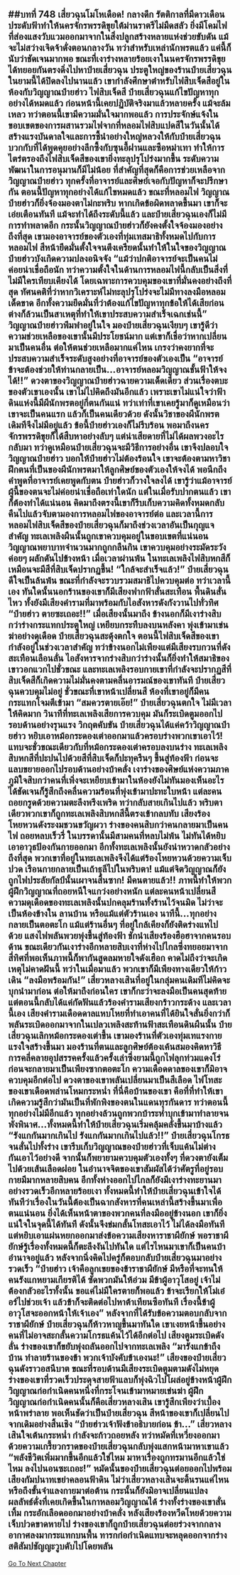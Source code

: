 ##บทที่ 748 เสี่ยวฉุนโมโหเดือด!
กลางดึก รัตติกาลที่มีดาวเดือนประดับฟ้าทำให้นครจักรพรรดิขุยใต้ม่านราตรีไม่มืดสลัว ยิ่งมีโคมไฟที่ส่องแสงวับแวมออกมาจากในสิ่งปลูกสร้างหลายแห่งช่วยขับดัน แม้จะไม่สว่างเจิดจ้าดั่งตอนกลางวัน ทว่าสำหรับเหล่านักพรตแล้ว แค่นี้ก็นับว่าชัดเจนมากพอ
ขณะที่เงาร่างหลายร้อยเงาในนครจักรพรรดิขุยได้ทยอยกันตรงดิ่งไปหาป๋ายเสี่ยวฉุน ประตูใหญ่ของร้านป๋ายเสี่ยวฉุนในยามนี้ได้ปิดลงไปนานแล้ว เขากำลังศึกษาตำหรับไฟสิบเจ็ดสีอยู่ในห้องกับวิญญาณป๋ายฮ่าว
ไฟสิบเจ็ดสี ป๋ายเสี่ยวฉุนแก้ไขปัญหาทุกอย่างได้หมดแล้ว ก่อนหน้านี้เคยปฏิบัติจริงมาแล้วหลายครั้ง แม้จะล้มเหลว ทว่าตอนนี้เขามีความมั่นใจมากพอแล้ว
การประจักษ์แจ้งในขอบเขตของการผสานรวมไฟจากที่หลอมไฟสิบแปดสีในวันนั้นได้สร้างแรงบันดาลใจและการชี้นำอย่างใหญ่หลวงให้กับป๋ายเสี่ยวฉุน บวกกับที่ได้พูดคุยอย่างลึกซึ้งกับซุนอี้ฝานและซือหม่าเทา ทำให้การไตร่ตรองถึงไฟสิบเจ็ดสีของเขายิ่งทะลุปรุโปร่งมากขึ้น ระดับความพัฒนาในการอนุมานก็มีไม่น้อย
ที่สำคัญที่สุดก็คือการช่วยเหลือจากวิญญาณป๋ายฮ่าว ทุกครั้งที่อาจารย์และศิษย์เจอกับปัญหาก็จะปรึกษากัน ตอนนี้ปัญหาทุกอย่างได้แก้ไขหมดแล้ว ขณะที่หลอมไฟ วิญญาณป๋ายฮ่าวก็ยิ่งจ้องมองตาไม่กะพริบ หากเกิดข้อผิดพลาดขึ้นมา เขาก็จะเอ่ยเตือนทันที แม้จะทำได้ถึงระดับนี้แล้ว และป๋ายเสี่ยวฉุนเองก็ไม่มีการทำพลาดอีก กระนั้นวิญญาณป๋ายฮ่าวก็ยังคงตั้งใจจ้องมองอย่างถึงที่สุด
เขามองอาจารย์ของตัวเองที่ทุ่มเทสมาธิทั้งหมดไปกับการหลอมไฟ สีหน้ายึดมั่นตั้งใจจนตึงเครียดนั้นทำให้ในใจของวิญญาณป๋ายฮ่าวบังเกิดความปลงอนิจจัง
“แม้ว่าปกติอาจารย์จะเป็นคนไม่ค่อยน่าเชื่อถือนัก ทว่าความตั้งใจในด้านการหลอมไฟนี้กลับเป็นสิ่งที่ไม่มีใครเทียบเคียงได้ โดยเฉพาะการควบคุมของเขาที่มั่นคงอย่างถึงที่สุด ทัศนคติที่ว่าหากวิเคราะห์ไม่ทะลุปรุโปร่งจะไม่มีทางลงมือหลอมเด็ดขาด อีกทั้งความยึดมั่นที่ว่าต้องแก้ไขปัญหาทุกข้อให้ได้เสียก่อน ต่างก็ล้วนเป็นสาเหตุที่ทำให้เขาประสบความสำเร็จเฉกเช่นนี้” วิญญาณป๋ายฮ่าวพึมพำอยู่ในใจ มองป๋ายเสี่ยวฉุนเงียบๆ เขารู้ดีว่าความช่วยเหลือของเขานั้นมีประโยชน์มาก แต่เขาก็เชื่อว่าหากเปลี่ยนมาเป็นคนอื่น ต่อให้ตนช่วยเหลือมากแค่ไหน เกรงว่าคงยากที่จะประสบความสำเร็จระดับสูงอย่างที่อาจารย์ของตัวเองเป็น
“อาจารย์ ข้าจะต้องช่วยให้ท่านกลายเป็น...อาจารย์หลอมวิญญาณชั้นฟ้าให้จงได้!!” ดวงตาของวิญญาณป๋ายฮ่าวฉายความเด็ดเดี่ยว ส่วนเรื่องตบะของตัวเขาเองนั้น เขาไม่ไปคิดถึงมันอีกแล้ว เพราะเขาไม่แน่ใจว่าฟ้าดินแห่งนี้มีผีนักพรตอยู่กี่ตนกันแน่ ทว่าเท่าที่เขาเคยรู้มาก็ดูเหมือนว่าเขาจะเป็นคนแรก แล้วก็เป็นคนเดียวด้วย
ดังนั้นวิชาของผีนักพรต เดิมทีจึงไม่มีอยู่แล้ว ข้อนี้ป๋ายฮ่าวเองก็ไม่รีบร้อน พอมาถึงนครจักรพรรดิขุยก็ได้สืบหาอย่างลับๆ แต่น่าเสียดายที่ไม่ได้ผลพวงอะไรกลับมา
ทว่าดูเหมือนป๋ายเสี่ยวฉุนจะมีวิธีการอย่างอื่น เขาจึงปลอบใจวิญญาณป๋ายฮ่าว บอกให้ป๋ายฮ่าวไม่ต้องร้อนใจ เขาจะต้องตามหาวิชาฝึกตนที่เป็นของผีนักพรตมาให้ลูกศิษย์ของตัวเองให้จงได้
พอนึกถึงคำพูดที่อาจารย์เคยพูดกับตน ป๋ายฮ่าวก็วางใจลงได้ เขารู้ว่าแม้อาจารย์ผู้นี้ของตนจะไม่ค่อยน่าเชื่อถือเท่าใดนัก แต่ในเมื่อรับปากตนแล้ว เขาก็ต้องทำได้แน่นอน
คิดมาถึงตรงนี้เขาก็รีบเก็บความคิดทั้งหมดกลับคืนไปแล้วจับตามองการหลอมไฟของอาจารย์ต่อ และเวลานี้การหลอมไฟสิบเจ็ดสีของป๋ายเสี่ยวฉุนก็มาถึงช่วงเวลาอันเป็นกุญแจสำคัญ ทะเลเพลิงผืนนั้นถูกเขาควบคุมอยู่ในขอบเขตที่แน่นอน วิญญาณพยาบาทจำนวนมากถูกกลืนกิน เขาควบคุมอย่างระมัดระวัง ค่อยๆ ผลักดันไปข้างหน้า เมื่อเวลาผ่านพ้น ในทะเลเพลิงไฟสิบหกสีก็เหมือนจะมีสีที่สิบเจ็ดปรากฏขึ้น!
“ใกล้จะสำเร็จแล้ว!” ป๋ายเสี่ยวฉุนดีใจเป็นล้นพ้น ขณะที่กำลังจะรวบรวมสมาธิไปควบคุมต่อ ทว่าเวลานี้เอง ทันใดนั้นนอกร้านของเขาก็มีเสียงฟากฟ้าสั่นสะเทือน พื้นดินสั่นไหว ทั้งยังมีเสียงคำรามที่มาพร้อมกับไอสังหารดังกังวานไปทั่วทิศ
“ป๋ายฮ่าว ตายซะเถอะ!!”
เมื่อเสียงนั้นมาถึง ข้างนอกก็มีเงาร่างสิบกว่าร่างกระแทกประตูใหญ่ เหยียบกระทืบลงบนหลังคา พุ่งเข้ามาเข่นฆ่าอย่างดุเดือด ป๋ายเสี่ยวฉุนสะดุ้งตกใจ ตอนนี้ไฟสิบเจ็ดสีของเขากำลังอยู่ในช่วงเวลาสำคัญ ทว่าข้างนอกไม่เพียงแต่มีเสียงรบกวนที่ดังสะเทือนเลือนลั่น ไอสังหารจากร่างสิบกว่าร่างนั้นก็ยิ่งทำให้สมาธิของเขาวอกแวกไปชั่วขณะ
และทะเลเพลิงรอบกายเขาที่กำลังจะปรากฏสีที่สิบเจ็ดสีก็เกิดความไม่มั่นคงตามคลื่นอารมณ์ของเขาทันที ป๋ายเสี่ยวฉุนควบคุมไม่อยู่ ชั่วขณะที่เขาหน้าเปลี่ยนสี ห้องที่เขาอยู่ก็มีคนกระแทกโจมตีเข้ามา
“สมควรตายเอ๊ย!” ป๋ายเสี่ยวฉุนตกใจ ไม่มีเวลาให้คิดมาก วินาทีที่ทะเลเพลิงเสียการควบคุม มันก็ระเบิดตูมออกไปรอบด้านอย่างรุนแรง
วิกฤตคับขัน ป๋ายเสี่ยวฉุนได้แค่คว้าวิญญาณป๋ายฮ่าว หยิบเอาหม้อกระดองเต่าออกมาแล้วครอบร่างพวกเขาเอาไว้!
แทบจะชั่วขณะเดียวกับที่หม้อกระดองเต่าครอบลงบนร่าง ทะเลเพลิงสิบหกสีที่ปะปนไปด้วยสีที่สิบเจ็ดก็ปะทุครืนๆ ขึ้นสู่ท้องฟ้า ก่อนจะแลบขยายออกไปรอบด้านอย่างบ้าคลั่ง
เงาร่างของศิษย์แห่งความภาคภูมิใจสิบกว่าคนที่เพิ่งจะเหยียบเข้ามาในห้องยังไม่ทันมองเห็นอะไรได้ชัดเจนก็รู้สึกถึงคลื่นความร้อนที่พุ่งเข้ามาปะทะใบหน้า แต่ละคนถอยกรูดด้วยความตะลึงพรึงเพริด ทว่ากลับสายเกินไปแล้ว พริบตาเดียวพวกเขาก็ถูกทะเลเพลิงสิบหกสีนี้ตรงเข้ากลบทับ
เสียงร้องโหยหวนดังระงมชวนขวัญผวา ร่างของคนสิบกว่าคนกลายมาเป็นคนไฟ ถอยหลบเร็วรี่ ในบรรดานั้นมีสามคนที่หลบไม่พ้น ไม่ทันได้หยิบเอาอาวุธป้องกันกายออกมา อีกทั้งทะเลเพลิงนั้นยังน่าหวาดกลัวอย่างถึงที่สุด พวกเขาที่อยู่ในทะเลเพลิงจึงได้แต่ร้องโหยหวนด้วยความเจ็บปวด เรือนกายกลายเป็นเถ้าธุลีไปในพริบตา!
แม้แต่จิตวิญญาณก็ยังถูกไฟประลัยกัลป์นั้นเผาจนสิ้นซาก!
มีคนตายแล้ว!!
ภาพนี้ทำให้พวกผู้ฝึกวิญญาณที่ถอยหนีใจแกว่งอย่างหนัก แต่ละคนหน้าเปลี่ยนสี ความดุเดือดของทะเลเพลิงนั้นปกคลุมร้านทั้งร้านไว้จนมิด ไม่ว่าจะเป็นห้องข้างใน ลานบ้าน หรือแม้แต่ตัวร้านเอง นาทีนี้...ทุกอย่างกลายเป็นตอตะโก แม้แต่ร้านอื่นๆ ที่อยู่ใกล้เคียงก็ยังติดร่างแหไปด้วย
แสงไฟพลันพวยพุ่งขึ้นสู่ท้องฟ้า ชักนำเสียงร้องฮือฮาจากคนรอบด้าน ขณะเดียวกันเงาร่างอีกหลายสิบเงาที่ห่างไปไกลซึ่งทยอยมาจากสี่ทิศที่พอเห็นภาพนี้ก็พากันสูดลมหายใจดังเฮือก คาดไม่ถึงว่าจะเกิดเหตุไม่คาดฝันนี้ ทว่าในเมื่อมาแล้ว พวกเขาก็มีเพียงทางเดียวให้ก้าวเดิน
“ลงมือพร้อมกัน!” เสี่ยวหลางเสินที่อยู่ในกลุ่มคนเดิมทีไม่คิดจะบุกนำมาก่อน ต่อให้มาถึงก่อนใคร เขาก็กะว่าจะลงมือเป็นคนสุดท้าย แต่ตอนนี้กลับได้แค่กัดฟันแล้วร้องคำรามเสียงกร้าวกระด้าง
และเวลานี้เอง เสียงคำรามเดือดดาลแหบโหยที่ทำเอาคนที่ได้ยินใจสั่นยิ่งกว่าก็พลันระเบิดออกมาจากในเปลวเพลิงสะท้านฟ้าสะเทือนดินผืนนั้น ป๋ายเสี่ยวฉุนเลิกหม้อกระดองเต่าขึ้น เขามองร้านที่ตัวเองทุ่มเทแรงกายแรงใจสร้างขึ้นมา มองร้านที่ตนและลูกศิษย์ต้องเค้นสมองคิดหาวิธีการคลี่คลายอุปสรรคครั้งแล้วครั้งเล่าซึ่งยามนี้ถูกไฟลุกท่วมแดงโร่ ก่อนจะกลายมาเป็นเพียงซากตอตะโก ความเดือดดาลของเขาก็มิอาจควบคุมอีกต่อไป ดวงตาของเขาพลันเปลี่ยนมาเป็นสีเลือด ไฟโทสะของเขาเดือดพล่านโหมกระหน่ำ
ที่นี่คือบ้านของเขา คือที่ที่ทำให้เขาเกิดความรู้สึกว่ามันเป็นที่พักพิงของตนในแดนทุรกันดาร ทว่าตอนนี้ทุกอย่างไม่มีอีกแล้ว ทุกอย่างล้วนถูกพวกบ้าระห่ำบุกเข้ามาทำลายจนพังพินาศ...ทั้งหมดนี้ทำให้ป๋ายเสี่ยวฉุนเริ่มคลุ้มคลั่งขึ้นมาบ้างแล้ว
“รังแกกันมากเกินไป รังแกกันมากเกินไปแล้ว!!” ป๋ายเสี่ยวฉุนโกรธจนสั่นไปทั้งร่าง เขารีบเก็บวิญญาณของป๋ายฮ่าวที่เจ็บแค้นไม่ต่างกันเอาไว้อย่างดี จากนั้นก็พยายามควบคุมตัวเองทั้งๆ ที่ดวงตายังเต็มไปด้วยเส้นเลือดฝอย ในอำนาจจิตของเขาสัมผัสได้ว่าศัตรูที่อยู่รอบกายมีมากหลายสิบคน อีกทั้งห่างออกไปไกลก็ยังมีเงาร่างทะยานมาอย่างรวดเร็วอีกหลายร้อยเงา
ทั้งหมดนี้ทำให้ป๋ายเสี่ยวฉุนเข้าใจได้ทันทีว่าเรื่องในวันนี้ต้องเป็นฉากสังหารที่คนเหล่านี้สร้างขึ้นมาเพื่อตนแน่นอน ยิ่งได้เห็นหน้าตาของพวกคนที่ลงมืออยู่ข้างนอก เขาก็ยิ่งแน่ใจในจุดนี้ได้ทันที
ดังนั้นจึงข่มกลั้นโทสะเอาไว้ ไม่ได้ลงมือทันที แต่หยิบเอาแผ่นหยกออกมาส่งข้อความเสียงหาราชาผียักษ์
พอราชาผียักษ์รู้เรื่องทั้งหมดนี้ก็ตะลึงงันไปทันใด แต่ไรไหนมาเขาก็เป็นคนบ้าอำนาจอยู่แล้ว หลังจากนิ่งคิดไปครู่ก็ตอบกลับป๋ายเสี่ยวฉุนมาอย่างรวดเร็ว
“ป๋ายฮ่าว เจ้าคือลูกเขยของข้าราชาผียักษ์ มีหรือที่จะทนให้คนรังแกหยามเกียรติได้ ซัดพวกมันให้อ่วม มีข้าผู้อาวุโสอยู่ เจ้าไม่ต้องกลัวอะไรทั้งนั้น ขอแค่ไม่มีใครตายก็พอแล้ว ข้าจะเรียกให้โม่เอ๋อร์ไปช่วยเจ้า แล้วข้าก็จะติดต่อไปหาต้าเทียนซือทันที เรื่องนี้ข้าผู้อาวุโสจะออกหน้าให้เจ้าเอง”
หลังจากที่ได้รับข้อความตอบกลับจากราชาผียักษ์ ป๋ายเสี่ยวฉุนก็ห้าวหาญขึ้นมาทันใด เขาเงยหน้าขึ้นอย่างคนที่ไม่อาจสะกลั้นความโกรธแค้นไว้ได้อีกต่อไป เสียงตูมระเบิดดังลั่น ร่างของเขาก็ขยับพุ่งถลันออกไปจากทะเลเพลิง
“มารังแกข้าถึงบ้าน ทำลายร้านของข้า พวกเจ้าบังคับข้าเองนะ!” เสียงของป๋ายเสี่ยวฉุนดังราวอสนีบาต ขณะที่รอบด้านมีเสียงระเบิดตูมตามดังไม่หยุด ร่างของเขาที่รวดเร็วประดุจสายฟ้าแลบก็พุ่งฉิวไปโผล่อยู่ข้างหน้าผู้ฝึกวิญญาณก่อกำเนิดคนหนึ่งที่กระโจนเข้ามาหมายเข่นฆ่า
ผู้ฝึกวิญญาณก่อกำเนิดคนนั้นก็คือเสี่ยวหลางเสิน เขารู้สึกเพียงว่าเบื้องหน้าพร่าลาย พอเห็นชัดว่าเป็นป๋ายเสี่ยวฉุน สีหน้าของเขาก็เปลี่ยนไปจากเดิมอย่างสิ้นเชิง
“ป๋ายฮ่าวเจ้าฟังข้าอธิบายก่อน ข้า...” เสี่ยวหลางเสินใจเต้นกระหน่ำ กำลังจะก้าวถอยหลัง ทว่าหมัดที่เหวี่ยงออกมาด้วยความเกรี้ยวกราดของป๋ายเสี่ยวฉุนกลับพุ่งแสกหน้ามาหาเขาแล้ว
“พลังชีวิตเพิ่มมากขึ้นอีกแล้วใช่ไหม มาหาเรื่องถูกทรมานอีกแล้วใช่ไหม ลงไปนอนซะเถอะ!” หมัดนั้นของป๋ายเสี่ยวฉุนต่อยออกไปพร้อมเสียงกัมปนาทเขย่าคลอนฟ้าดิน ไม่ว่าเสี่ยวหลางเสินจะดิ้นรนแค่ไหน หรือถึงขั้นจำแลงกายมาต่อต้าน กระนั้นก็ยังมิอาจเปลี่ยนแปลงผลลัพธ์ดั่งที่เคยเกิดขึ้นในกาหลอมวิญญาณได้ ร่างทั้งร่างของเขาสั่นเทิ้ม กระอักเลือดออกมาอย่างบ้าคลั่ง หลังเสียงร้องหวีดโหยด้วยความเจ็บปวดขาดหายไป ร่างของเขาก็ถูกป๋ายเสี่ยวฉุนต่อยร่วงจากกลางอากาศลงมากระแทกบนพื้น ทารกก่อกำเนิดแทบจะหลุดออกจากร่าง สติสัมปชัญญะวูบดับไปโดยพลัน
------


[Go To Next Chapter]( ./186.md)